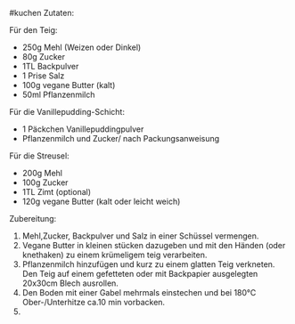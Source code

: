 #kuchen
Zutaten:

Für den Teig:
- 250g Mehl (Weizen oder Dinkel)
- 80g Zucker
- 1TL Backpulver
- 1 Prise Salz
- 100g vegane Butter (kalt)
- 50ml Pflanzenmilch

Für die Vanillepudding-Schicht:
- 1 Päckchen Vanillepuddingpulver
- Pflanzenmilch und Zucker/ nach Packungsanweisung

Für die Streusel:
- 200g Mehl
- 100g Zucker
- 1TL Zimt (optional)
- 120g vegane Butter (kalt oder leicht weich)

Zubereitung:
1. Mehl,Zucker, Backpulver und Salz in einer Schüssel vermengen.
2. Vegane Butter in kleinen stücken dazugeben und mit den Händen (oder knethaken) zu einem krümeligem teig verarbeiten.
3. Pflanzenmilch hinzufügen und kurz zu einem glatten Teig verkneten. Den Teig auf einem gefetteten oder mit Backpapier ausgelegten 20x30cm Blech ausrollen.
4. Den Boden mit einer Gabel mehrmals einstechen und bei 180°C Ober-/Unterhitze ca.10 min vorbacken.
5. 